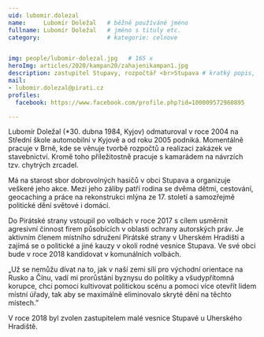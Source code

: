 ```yaml
---
uid: lubomir.dolezal
name:     Lubomír Doležal  	# běžně používáné jméno
fullname: Lubomír Doležal  	# jméno s tituly etc.
category:                   # kategorie: celnove


img: people/lubomir-dolezal.jpg   # 165 x 
heroImg: articles/2020/kampan20/zahajenikampan1.jpg
description: zastupitel Stupavy, rozpočtář <br>Stupava # kratký popis, max 160 znaků
mail:
- lubomir.dolezal@pirati.cz
profiles:
  facebook: https://www.facebook.com/profile.php?id=100009572960895

---
```


Lubomír Doležal (*30. dubna 1984, Kyjov) odmaturoval v roce 2004 na Střední škole automobilní v Kyjově a od roku 2005 podniká. Momentálně pracuje v Brně, kde se věnuje tvorbě rozpočtů a realizaci zakázek ve stavebnictví. Kromě toho příležitostně pracuje s kamarádem na návrzích tzv. chytrých zrcadel.

Má na starost sbor dobrovolných hasičů v obci Stupava a organizuje veškeré jeho akce. Mezi jeho záliby patří rodina se dvěma dětmi, cestování, geocaching a práce na rekonstrukci mlýna ze 17. století a samozřejmě politické dění světové i domácí.

Do Pirátské strany vstoupil po volbách v roce 2017 s cílem usměrnit agresivní činnost firem působících v oblasti ochrany autorských práv. Je aktivním členem místního sdružení Pirátské strany v Uherském Hradišti a zajímá se o politické a jiné kauzy v okolí rodné vesnice Stupava. Ve své obci bude v roce 2018 kandidovat v komunálních volbách.

„Už se nemůžu dívat na to, jak v naší zemi sílí pro východní orientace na Rusko a Čínu, vadí mi prorůstání byznysu do politiky a všudypřítomná korupce, chci pomoci kultivovat politickou scénu a pomoci více otevřít lidem místní úřady, tak aby se maximálně eliminovalo skryté dění na těchto místech.”

V roce 2018 byl zvolen zastupitelem malé vesnice Stupavé u Uherského Hradiště.
